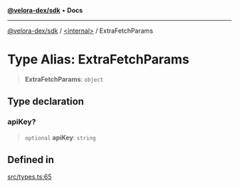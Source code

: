 [**@velora-dex/sdk**](../../README.md) • **Docs**

***

[@velora-dex/sdk](../../globals.md) / [\<internal\>](../README.md) / ExtraFetchParams

# Type Alias: ExtraFetchParams

> **ExtraFetchParams**: `object`

## Type declaration

### apiKey?

> `optional` **apiKey**: `string`

## Defined in

[src/types.ts:65](https://github.com/paraswap/paraswap-sdk/blob/master/src/types.ts#L65)
